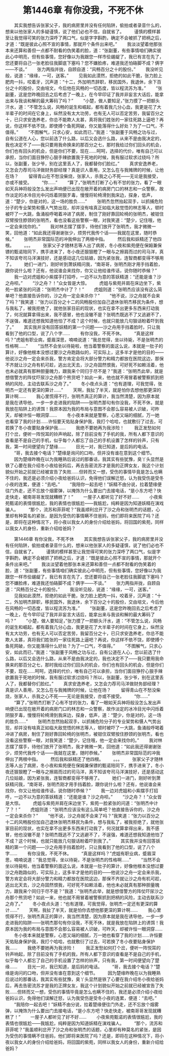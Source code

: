 # 　　第1446章 有你没我，不死不休
　　其实我想告诉张家父子，我的病房里并没有任何陷阱，偷拍或者录音什么的，想来以他张家人的多疑谨慎，说了他们必也不信，自就省了。
　　谨慎的模样甚至让我觉得可笑的张力深呼了两口气，似是字字斟酌，确定不会被抓了把柄之后，才道：“既是彼此心照不宣的事情，那就开个条件出来吧。”
　　我淡淡望着他那张本来还算和善但一点都不耐看的伪笑着的脸，道：“张副董，有些事情咱们确实彼此心中明亮，但有些事情，您好像以为我跟您一样市侩龌龊了，我已有言在先了，您还要将自己一张老脸往我脚底下塞吗？您不嫌脸疼，难道我还怕硌脚不成？俩字——不谈。”
　　张力两指并拢，自顾自道：“风畅百分之十的股份。”
　　我没听见般，说道：“缘缘，一可，送客。”
　　见我如此漠然，拒绝的如此干脆，张力脸上肥肉一抖，咬着牙，沉声道：“十二，外加明杰辞职，移民国外，我退休，余下百分之十的股份，交由培文，今后他在风畅的一切态度，皆以程流苏为准。”
　　“张副董，这是您昨晚回去之后考虑了一晚上，在今早印证了我并非妄言大话后，能拿出来与我谈和解的最大筹码了吗？”
　　“小楚，做人要知足，”张力摸了一把额头汗水，道：“不管怎么说，风畅的诞生和崛起，都有着我几分心血，我更是花了大半辈子的时间在它身上，纵然没有太大功劳，也有无人可以否定苦劳，我留百分之十，已只求安逸养老，你总不能欺人太甚，真将我们姓张的一家往死路上逼吧？再说，你这样不依不饶，即使搏个鱼死网破，你又能落得什么好处？为了一口气，不值得。”
　　“不图解气，只求心安，如此而已，”我道：“张副董于风畅之功与过，自有公道在人心，您以前选了什么路，以后又会选什么路，从来不是由我决定的，我也决定不了——我只要用我命换来的那百分之七，那时我给过你们回头的机会，你们也有回头的机会，但是你们不要，现在……呵呵，选择的代价，唯有自己可以承担，当你们面目狰狞心狠手辣欲置我于死地的时候，我有服过软求过绕吗？所以，张副董，张少爷，别在这里丢人了，我都替你们脸红。”
　　真求安逸养老，又怎会力荐司马洋做财务部经理？真是识人善用，又怎么在与我摊牌的时候，让他在场？
　　留得青山在不愁没柴烧，张家人，杀我之心不死——无论是我接受，亦或不接受。
　　“你……”
　　“算了，”张明杰打断了心有不甘的张力，看了一眼如天兵神将般没怎么发出声响便已出现在敞开着的病房门口的林志和一众警察，故作淡定的冰冷目光中闪烁着阴狠歹毒，慢慢将轮椅滑到我床边，探身，低声，道：“楚少，你是对的，这一场的胜负……”
　　张明杰忽然抬起双手，以抓捕危险分子的专业架势和慑人气势出现，却并没有啥真正如临大敌觉悟的林志等人，顿时被吓了一大跳，鱼涌般呼喝着冲进了病房，制住了刚好靠回轮椅的张明杰，被钳住双臂按住脖颈的张明杰，看也没看这些警察一眼，对我笑道：“楚少，记住哦，他一定会来找你的。”
　　我对林志摆了摆手，待他们放开了张明杰，我才微微一笑，回他道：“如此我还得谢谢张少，烦劳代我传个话——我就在这里，随时恭候。”
　　张明杰非常国际范的冲我伸出了两根中指。
　　然后我和妖精还了他四根。
　　。。。
　　张家父子才随林志等人出了病房，冬小夜和紫苑便在保姆兼保镖的甄诺陪同下，携手进来了，冬小夜还狠狠瞪了一眼与之擦肩而过的司马洋，真不知该夸司马洋演技好，还是感动这几位姑娘，因为紧张我，连智商都变得不够用了。
　　她们一进门，刚好听到萧妖精问我，“南哥哥，张明杰刚才用手挡着脸，跟你说什么啦？还有，他说谁会来找你，你又让他给谁传话，说你随时恭候？”
　　我一边对虎姐和小紫摆手打招呼，一边不以为意的答妖精道：“还能是谁？沙之舟呗。”
　　“沙之舟？！”众女皆是大惊。
　　虎姐与紫苑并肩在床边坐下，紫苑一脸紧张的问道：“张明杰中计了？！”
　　虎姐则道：“张明杰应该没有这么简单吧？他直接告诉你的，沙之舟一定会来杀你？”
　　“他不说，沙之舟就不会来了吗？”我笑道：“张力以百分之十二的风畅股份加自己退休张明杰移民为条件，想与我私了，被我拒绝了，就他张家目前的现状，也实在拿不出更多东西来打动我了，何况就算拿得出来，我不感冒，他也没辙不是？张明杰既逃不了又逃避不了，不逞强，难道还想我知道他怕了不成？这个时候，也就只能放几句狠话盼着吓到我了。”
　　其实我并没有回答妖精的第一个问题——沙之舟用手挡着脸时，只让我看到了他的口型，说了八个字……
　　有你没我，不死不休。
　　“真是这样吗？”虎姐有职业病，蹙眉深思，喃喃说道：“我总觉得，坐以待毙，不是张明杰的性格啊……”
　　“当然不会坐以待毙啦，他当着警察的面这么说，本就是一肚子的算计，好像他根本没想过要沙之舟跑路似的，可实际上，这多半才是他的目的——他说沙之舟一定会来杀我，警方肯定会将大部分警力和精力都放在医院这边，那保不齐就让沙之舟有机可趁，逃出北天去，沙之舟固然恨我，可好死不如赖活着，他也未必就真有那种胆量魄力，跟我来个同归于尽不是？”我道：“张明杰此举，就是想借警方的阵仗吓尿沙之舟那个熊货吧？如此一来，他也就不用冒着被警察抓到把柄的风险，主动去联系沙之舟了。”
　　冬小夜点头道：“也有道理，可我觉得，张明杰一定还有更深的算计……”
　　天啊，我扯了半天，就是怕你去想他那更深的算计啊……
　　我心里慌得不行，张明杰真正的算计，我当然清楚，因为原本就是我在诱导他，一步一步走进我的陷阱——张明杰那句有你没我，不死不休，就是我放在陷阱上的诱饵！我原本因为我的布局与意图不会那么容易被人识破，可昨天，却被许恒一眼洞穿……
　　冬小夜本来就是警察，心思又端的细腻，万一她也看穿了我的计划……许恒要天佑贴身保护我，我打个哈哈，也就敷衍了过去，可若换了冬小夜要贴身保护我……
　　我绝不要她再为我涉险！
　　我正发愁如何打个岔，便听一阵悦耳的铃声响起，除了目前没有了手机的我，所有人都下意识的查看是不是自己的手机，似乎每个人都忘了自己的手机设置了怎样的铃声，只有我，第一时间便望向了楚缘……
　　目光一对，我已知道，是后妈的电话。
　　“哥，我去接个电话？”楚缘是询问的口吻，但并没有谁在意到这个细节。
　　因为楚缘昨晚在以为我睡熟后说过的那番话，我其实有些犹豫，臭丫头显然是铁了心要在我介绍冬小夜给爸妈后，再去告密流苏才是我的正牌女友，我这个计划貌似开始之前就已经被宣告了失败……但转而又一想，受伤的事情毕竟是怎么也瞒不住的，我还是必须介绍小夜给爸妈认识，免得他们误解迁怒，认为我受伤是受冬小夜的连累，便道：“去吧。”
　　“我陪你一起去吧！”妖精不由分说，拉着楚缘便往门外走，还不忘放个烟雾弹，以掩饰为什么要出门去接电话，“是小东方吧？快走快走，被南哥哥发现就糟糕了！”
　　一屋子人都听见了好不好……
　　小夜紫苑甄诺的表情很尴尬，我的表情也很尴尬——我尴尬，纯粹是因为知道妖精在演戏骗人。
　　“那个，流苏和菲菲呢？”我虽顺利岔开了沙之舟和张明杰的话题，心里却有种莫名的紧张，是因为受伤的事情瞒不住爸妈，他们即将来医院了吗？还是，即将在这种情况下，将小夜以我女人的身份介绍给爸妈，将回国的紫苑，同样以我女人的身份，重新介绍给爸妈？

　　第1446章 有你没我，不死不休
　　其实我想告诉张家父子，我的病房里并没有任何陷阱，偷拍或者录音什么的，想来以他张家人的多疑谨慎，说了他们必也不信，自就省了。
　　谨慎的模样甚至让我觉得可笑的张力深呼了两口气，似是字字斟酌，确定不会被抓了把柄之后，才道：“既是彼此心照不宣的事情，那就开个条件出来吧。”
　　我淡淡望着他那张本来还算和善但一点都不耐看的伪笑着的脸，道：“张副董，有些事情咱们确实彼此心中明亮，但有些事情，您好像以为我跟您一样市侩龌龊了，我已有言在先了，您还要将自己一张老脸往我脚底下塞吗？您不嫌脸疼，难道我还怕硌脚不成？俩字——不谈。”
　　张力两指并拢，自顾自道：“风畅百分之十的股份。”
　　我没听见般，说道：“缘缘，一可，送客。”
　　见我如此漠然，拒绝的如此干脆，张力脸上肥肉一抖，咬着牙，沉声道：“十二，外加明杰辞职，移民国外，我退休，余下百分之十的股份，交由培文，今后他在风畅的一切态度，皆以程流苏为准。”
　　“张副董，这是您昨晚回去之后考虑了一晚上，在今早印证了我并非妄言大话后，能拿出来与我谈和解的最大筹码了吗？”
　　“小楚，做人要知足，”张力摸了一把额头汗水，道：“不管怎么说，风畅的诞生和崛起，都有着我几分心血，我更是花了大半辈子的时间在它身上，纵然没有太大功劳，也有无人可以否定苦劳，我留百分之十，已只求安逸养老，你总不能欺人太甚，真将我们姓张的一家往死路上逼吧？再说，你这样不依不饶，即使搏个鱼死网破，你又能落得什么好处？为了一口气，不值得。”
　　“不图解气，只求心安，如此而已，”我道：“张副董于风畅之功与过，自有公道在人心，您以前选了什么路，以后又会选什么路，从来不是由我决定的，我也决定不了——我只要用我命换来的那百分之七，那时我给过你们回头的机会，你们也有回头的机会，但是你们不要，现在……呵呵，选择的代价，唯有自己可以承担，当你们面目狰狞心狠手辣欲置我于死地的时候，我有服过软求过绕吗？所以，张副董，张少爷，别在这里丢人了，我都替你们脸红。”
　　真求安逸养老，又怎会力荐司马洋做财务部经理？真是识人善用，又怎么在与我摊牌的时候，让他在场？
　　留得青山在不愁没柴烧，张家人，杀我之心不死——无论是我接受，亦或不接受。
　　“你……”
　　“算了，”张明杰打断了心有不甘的张力，看了一眼如天兵神将般没怎么发出声响便已出现在敞开着的病房门口的林志和一众警察，故作淡定的冰冷目光中闪烁着阴狠歹毒，慢慢将轮椅滑到我床边，探身，低声，道：“楚少，你是对的，这一场的胜负……”
　　张明杰忽然抬起双手，以抓捕危险分子的专业架势和慑人气势出现，却并没有啥真正如临大敌觉悟的林志等人，顿时被吓了一大跳，鱼涌般呼喝着冲进了病房，制住了刚好靠回轮椅的张明杰，被钳住双臂按住脖颈的张明杰，看也没看这些警察一眼，对我笑道：“楚少，记住哦，他一定会来找你的。”
　　我对林志摆了摆手，待他们放开了张明杰，我才微微一笑，回他道：“如此我还得谢谢张少，烦劳代我传个话——我就在这里，随时恭候。”
　　张明杰非常国际范的冲我伸出了两根中指。
　　然后我和妖精还了他四根。
　　。。。
　　张家父子才随林志等人出了病房，冬小夜和紫苑便在保姆兼保镖的甄诺陪同下，携手进来了，冬小夜还狠狠瞪了一眼与之擦肩而过的司马洋，真不知该夸司马洋演技好，还是感动这几位姑娘，因为紧张我，连智商都变得不够用了。
　　她们一进门，刚好听到萧妖精问我，“南哥哥，张明杰刚才用手挡着脸，跟你说什么啦？还有，他说谁会来找你，你又让他给谁传话，说你随时恭候？”
　　我一边对虎姐和小紫摆手打招呼，一边不以为意的答妖精道：“还能是谁？沙之舟呗。”
　　“沙之舟？！”众女皆是大惊。
　　虎姐与紫苑并肩在床边坐下，紫苑一脸紧张的问道：“张明杰中计了？！”
　　虎姐则道：“张明杰应该没有这么简单吧？他直接告诉你的，沙之舟一定会来杀你？”
　　“他不说，沙之舟就不会来了吗？”我笑道：“张力以百分之十二的风畅股份加自己退休张明杰移民为条件，想与我私了，被我拒绝了，就他张家目前的现状，也实在拿不出更多东西来打动我了，何况就算拿得出来，我不感冒，他也没辙不是？张明杰既逃不了又逃避不了，不逞强，难道还想我知道他怕了不成？这个时候，也就只能放几句狠话盼着吓到我了。”
　　其实我并没有回答妖精的第一个问题——沙之舟用手挡着脸时，只让我看到了他的口型，说了八个字……
　　有你没我，不死不休。
　　“真是这样吗？”虎姐有职业病，蹙眉深思，喃喃说道：“我总觉得，坐以待毙，不是张明杰的性格啊……”
　　“当然不会坐以待毙啦，他当着警察的面这么说，本就是一肚子的算计，好像他根本没想过要沙之舟跑路似的，可实际上，这多半才是他的目的——他说沙之舟一定会来杀我，警方肯定会将大部分警力和精力都放在医院这边，那保不齐就让沙之舟有机可趁，逃出北天去，沙之舟固然恨我，可好死不如赖活着，他也未必就真有那种胆量魄力，跟我来个同归于尽不是？”我道：“张明杰此举，就是想借警方的阵仗吓尿沙之舟那个熊货吧？如此一来，他也就不用冒着被警察抓到把柄的风险，主动去联系沙之舟了。”
　　冬小夜点头道：“也有道理，可我觉得，张明杰一定还有更深的算计……”
　　天啊，我扯了半天，就是怕你去想他那更深的算计啊……
　　我心里慌得不行，张明杰真正的算计，我当然清楚，因为原本就是我在诱导他，一步一步走进我的陷阱——张明杰那句有你没我，不死不休，就是我放在陷阱上的诱饵！我原本因为我的布局与意图不会那么容易被人识破，可昨天，却被许恒一眼洞穿……
　　冬小夜本来就是警察，心思又端的细腻，万一她也看穿了我的计划……许恒要天佑贴身保护我，我打个哈哈，也就敷衍了过去，可若换了冬小夜要贴身保护我……
　　我绝不要她再为我涉险！
　　我正发愁如何打个岔，便听一阵悦耳的铃声响起，除了目前没有了手机的我，所有人都下意识的查看是不是自己的手机，似乎每个人都忘了自己的手机设置了怎样的铃声，只有我，第一时间便望向了楚缘……
　　目光一对，我已知道，是后妈的电话。
　　“哥，我去接个电话？”楚缘是询问的口吻，但并没有谁在意到这个细节。
　　因为楚缘昨晚在以为我睡熟后说过的那番话，我其实有些犹豫，臭丫头显然是铁了心要在我介绍冬小夜给爸妈后，再去告密流苏才是我的正牌女友，我这个计划貌似开始之前就已经被宣告了失败……但转而又一想，受伤的事情毕竟是怎么也瞒不住的，我还是必须介绍小夜给爸妈认识，免得他们误解迁怒，认为我受伤是受冬小夜的连累，便道：“去吧。”
　　“我陪你一起去吧！”妖精不由分说，拉着楚缘便往门外走，还不忘放个烟雾弹，以掩饰为什么要出门去接电话，“是小东方吧？快走快走，被南哥哥发现就糟糕了！”
　　一屋子人都听见了好不好……
　　小夜紫苑甄诺的表情很尴尬，我的表情也很尴尬——我尴尬，纯粹是因为知道妖精在演戏骗人。
　　“那个，流苏和菲菲呢？”我虽顺利岔开了沙之舟和张明杰的话题，心里却有种莫名的紧张，是因为受伤的事情瞒不住爸妈，他们即将来医院了吗？还是，即将在这种情况下，将小夜以我女人的身份介绍给爸妈，将回国的紫苑，同样以我女人的身份，重新介绍给爸妈？

